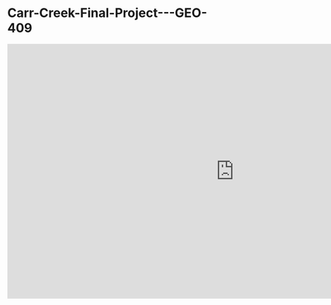 # Carr-Creek-Final-Project---GEO-409

<iframe title="CarrCreek" width="1024" height="576" src="https://ion.cesium.com/stories/viewer/?id=816fe0fc-3db3-42b2-b18b-bcdbc427309d" frameborder="0" allow="fullscreen" allowfullscreen="true" mozallowfullscreen="true" webkitallowfullscreen="true"></iframe>